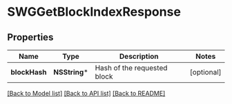 # SWGGetBlockIndexResponse

## Properties
Name | Type | Description | Notes
------------ | ------------- | ------------- | -------------
**blockHash** | **NSString*** | Hash of the requested block | [optional] 

[[Back to Model list]](../README.md#documentation-for-models) [[Back to API list]](../README.md#documentation-for-api-endpoints) [[Back to README]](../README.md)


